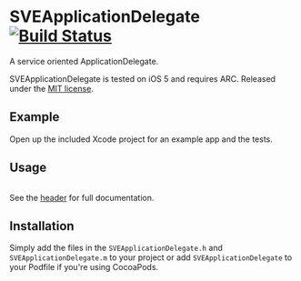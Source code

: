 # SVEApplicationDelegate [![Build Status](https://travis-ci.org/SergioEstevao/SVEApplicationDelegate.png?branch=master)](https://travis-ci.org/SergioEstevao/SVEApplicationDelegate)

A service oriented ApplicationDelegate.

SVEApplicationDelegate is tested on iOS 5 and requires ARC. Released under the [MIT license](LICENSE).

## Example

Open up the included Xcode project for an example app and the tests.

## Usage

``` objc
```

See the [header](SEJSONViewController/SEJSONViewController.h) for full documentation.

## Installation

Simply add the files in the `SVEApplicationDelegate.h` and `SVEApplicationDelegate.m` to your project or add `SVEApplicationDelegate` to your Podfile if you're using CocoaPods.
